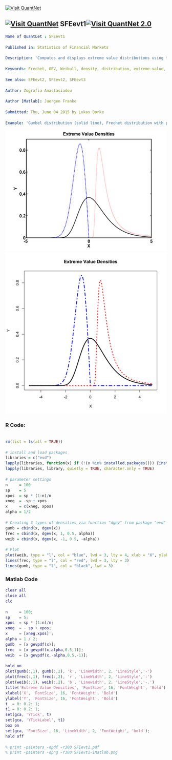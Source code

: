 
[<img src="https://github.com/QuantLet/Styleguide-and-FAQ/blob/master/pictures/banner.png" width="880" alt="Visit QuantNet">](http://quantlet.de/index.php?p=info)

## [<img src="https://github.com/QuantLet/Styleguide-and-Validation-procedure/blob/master/pictures/qloqo.png" alt="Visit QuantNet">](http://quantlet.de/) **SFEevt1**[<img src="https://github.com/QuantLet/Styleguide-and-Validation-procedure/blob/master/pictures/QN2.png" width="60" alt="Visit QuantNet 2.0">](http://quantlet.de/d3/ia)

```yaml
Name of QuantLet : SFEevt1 

Published in: Statistics of Financial Markets

Description: 'Computes and displays extreme value distributions using the pdf (probability density functions) with adjusted parameter alpha: Frechet, Gumbel and Weibull.'

Keywords: Frechet, GEV, Weibull, density, distribution, extreme-value, gumbel

See also: SFEevt2, SFEevt2, SFEevt3

Author: Zografia Anastasiadou

Author [Matlab]: Juergen Franke

Submitted: Thu, June 04 2015 by Lukas Borke

Example: 'Gumbel distribution (solid line), Frechet distribution with parameter alpha=1/2 (dotted line) and Weibull distribution with parameter alpha=-1/2 (dash-dot line).'

```

![Picture1](SFEevt-1_m.png)
![Picture2](SFEevt1.png)

### R Code:
```r

rm(list = ls(all = TRUE))

# install and load packages
libraries = c("evd")
lapply(libraries, function(x) if (!(x %in% installed.packages())) {install.packages(x)} )
lapply(libraries, library, quietly = TRUE, character.only = TRUE)

# parameter settings
n     = 100
sp    = 5
xpos  = sp * (1:n)/n
xneg  = -sp + xpos
x     = c(xneg, xpos)
alpha = 1/2

# Creating 3 types of densities via function "dgev" from package "evd"
gumb = cbind(x, dgev(x))
frec = cbind(x, dgev(x, 1, 0.5, alpha))
weib = cbind(x, dgev(x, -1, 0.5, -alpha))

# Plot
plot(weib, type = "l", col = "blue", lwd = 3, lty = 4, xlab = "X", ylab = "Y", main = "Extreme Value Densities")
lines(frec, type = "l", col = "red", lwd = 3, lty = 3)
lines(gumb, type = "l", col = "black", lwd = 3) 
```
### Matlab Code
```matlab
clear all
close all
clc

n     = 100;
sp    = 5;
xpos  = sp * (1:n)/n;
xneg  = - sp + xpos;
x     = [xneg,xpos]';
alpha = 1 / 2;
gumb  = [x gevpdf(x)];
frec  = [x gevpdf(x,alpha,0.5,1)];
weib  = [x gevpdf(x,-alpha,0.5,-1)];

hold on
plot(gumb(:,1), gumb(:,2), 'k', 'LineWidth', 2, 'LineStyle','-')
plot(frec(:,1), frec(:,2), 'r', 'LineWidth', 2, 'LineStyle',':')
plot(weib(:,1), weib(:,2), 'b', 'Linewidth', 2, 'LineStyle','-.')
title('Extreme Value Densities', 'FontSize', 16, 'FontWeight', 'Bold')
xlabel('X', 'FontSize', 16, 'FontWeight', 'Bold')
ylabel('Y', 'FontSize', 16, 'FontWeight', 'Bold')
t  = 0: 0.2: 1;
t1 = 0: 0.2: 1;
set(gca, 'YTick', t)
set(gca, 'YTickLabel', t1)
box on
set(gca, 'FontSize', 16, 'LineWidth', 2, 'FontWeight', 'bold');
hold off

% print -painters -dpdf -r300 SFEevt1.pdf
% print -painters -dpng -r300 SFEevt1-1Matlab.png

```
